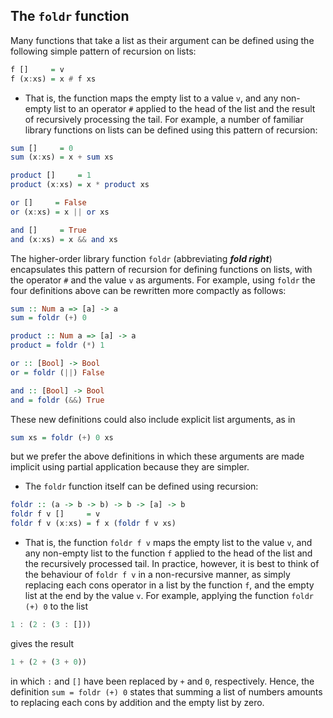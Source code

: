 ## The `foldr` function
Many functions that take a list as their argument can be defined using the following simple pattern of recursion on lists:
```Haskell
f []     = v
f (x:xs) = x # f xs
```
* That is, the function maps the empty list to a value `v`, and any non-empty list to an operator `#` applied to the head of the list and the result of recursively processing the tail. For example, a number of familiar library functions on lists can be defined using this pattern of recursion:
```Haskell
sum []     = 0
sum (x:xs) = x + sum xs

product []     = 1
product (x:xs) = x * product xs

or []     = False
or (x:xs) = x || or xs

and []     = True
and (x:xs) = x && and xs 
```
The higher-order library function `foldr` (abbreviating ***fold right***) encapsulates this pattern of recursion for defining functions on lists, with the operator `#` and the value `v` as arguments. For example, using `foldr` the four definitions above can be rewritten more compactly as follows:
```Haskell
sum :: Num a => [a] -> a
sum = foldr (+) 0

product :: Num a => [a] -> a
product = foldr (*) 1

or :: [Bool] -> Bool
or = foldr (||) False

and :: [Bool] -> Bool
and = foldr (&&) True
```
These new definitions could also include explicit list arguments, as in
```Haskell
sum xs = foldr (+) 0 xs
```
but we prefer the above definitions in which these arguments are made implicit using partial application because they are simpler.
* The `foldr` function itself can be defined using recursion:
```Haskell
foldr :: (a -> b -> b) -> b -> [a] -> b
foldr f v []     = v
foldr f v (x:xs) = f x (foldr f v xs)
```
* That is, the function `foldr f v` maps the empty list to the value `v`, and any non-empty list to the function `f` applied to the head of the list and the recursively processed tail. In practice, however, it is best to think of the behaviour of `foldr f v` in a non-recursive manner, as simply replacing each cons operator in a list by the function `f`, and the empty list at the end by the value `v`. For example, applying the function `foldr (+) 0` to the list
```Haskell
1 : (2 : (3 : []))
```
gives the result
```Haskell
1 + (2 + (3 + 0))
```
in which `:` and `[]` have been replaced by `+` and `0`, respectively. Hence, the definition `sum = foldr (+) 0` states that summing a list of numbers amounts to replacing each cons by addition and the empty list by zero.
